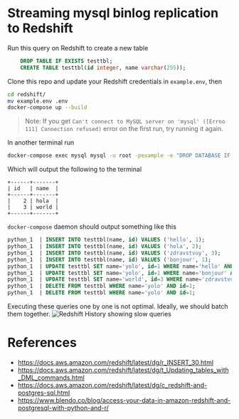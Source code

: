# Streaming mysql binlog replication to Redshift


Run this query on Redshift to create a new table
```sql
    DROP TABLE IF EXISTS testtbl;
    CREATE TABLE testtbl(id integer, name varchar(255));
```

Clone this repo and update your Redshift credentials in `example.env`, then
```bash
cd redshift/
mv example.env .env
docker-compose up --build
```

> Note: If you get `Can't connect to MySQL server on 'mysql' ([Errno 111] Connection refused)` error on the first run, try running it again.

In another terminal run
```bash
docker-compose exec mysql mysql -u root -pexample -e "DROP DATABASE IF EXISTS testdb; CREATE DATABASE testdb; USE testdb; CREATE TABLE testtbl (id int, name varchar(255)); INSERT INTO testtbl VALUES (1, 'hello'), (2, 'hola'), (3, 'zdravstvuy'), (1, 'bonjour'); UPDATE testtbl SET name = 'yolo' WHERE id = 1; UPDATE testtbl SET name = 'world' WHERE id = 3; DELETE FROM testtbl WHERE id = 1; SELECT * FROM testtbl;"
```

Which will output the following to the terminal
```
+------+-------+
| id   | name  |
+------+-------+
|    2 | hola  |
|    3 | world |
+------+-------+
```

`docker-compose` daemon should output something like this
```sql
python_1  | INSERT INTO testtbl(name, id) VALUES ('hello', 1);
python_1  | INSERT INTO testtbl(name, id) VALUES ('hola', 2);
python_1  | INSERT INTO testtbl(name, id) VALUES ('zdravstvuy', 3);
python_1  | INSERT INTO testtbl(name, id) VALUES ('bonjour', 1);
python_1  | UPDATE testtbl SET name='yolo', id=1 WHERE name='hello' AND id=1;
python_1  | UPDATE testtbl SET name='yolo', id=1 WHERE name='bonjour' AND id=1;
python_1  | UPDATE testtbl SET name='world', id=3 WHERE name='zdravstvuy' AND id=3;
python_1  | DELETE FROM testtbl WHERE name='yolo' AND id=1;
python_1  | DELETE FROM testtbl WHERE name='yolo' AND id=1;
```
Executing these queries one by one is not optimal. Ideally, we should batch them together.
![Redshift History showing slow queries](https://i.imgur.com/r4vVhHL.png)

# References
- https://docs.aws.amazon.com/redshift/latest/dg/r_INSERT_30.html
- https://docs.aws.amazon.com/redshift/latest/dg/t_Updating_tables_with_DML_commands.html
- https://docs.aws.amazon.com/redshift/latest/dg/c_redshift-and-postgres-sql.html
- https://www.blendo.co/blog/access-your-data-in-amazon-redshift-and-postgresql-with-python-and-r/